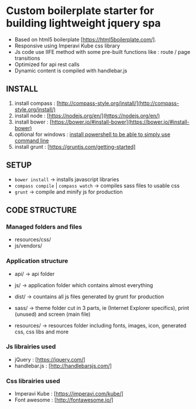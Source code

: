 # Custom boilerplate starter for building lightweight jquery spa 

- Based on html5 boilerplate [https://html5boilerplate.com/]. 
- Responsive using Imperavi Kube css library
- Js code use IIFE method with some pre-built functions like : route / page transitions
- Optimized for api rest calls 
- Dynamic content is compiled with handlebar.js



## INSTALL

1. install compass : [http://compass-style.org/install/](http://compass-style.org/install/)
2. install node : [https://nodejs.org/en/](https://nodejs.org/en/)
3. install bower : [https://bower.io/#install-bower](https://bower.io/#install-bower)
4. optional for windows : [install powershell to be able to simply use command line](https://www.microsoft.com/fr-fr/download/details.aspx?id=40855)
5. install grunt : [https://gruntjs.com/getting-started]

## SETUP

- `bower install` -> installs javascript libraries
- `compass compile` | `compass watch` -> compiles sass files to usable css
- `grunt` -> compile and minify js for production

## CODE STRUCTURE

### Managed folders and files

- resources/css/
- js/vendors/

### Application structure

- api/ -> api folder

- js/ -> application folder which contains almost everything
- dist/ -> countains all js files generated by grunt for production

- sass/ -> theme folder cut in 3 parts, ie (Internet Explorer specifics), print (unused) and screen (main file)
- resources/ -> resources folder including fonts, images, icon, generated css, css libs and more

### Js librairies used

- jQuery : [https://jquery.com/]
- handlebar.js : [http://handlebarsjs.com/]

### Css librairies used

- Imperavi Kube : [https://imperavi.com/kube/]
- Font awesome : [http://fontawesome.io/]


